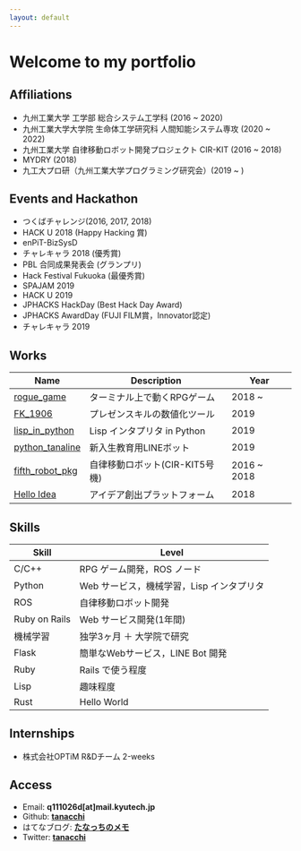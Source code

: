 ```yaml
---
layout: default
---
```


# Welcome to my portfolio


## Affiliations
  * 九州工業大学 工学部 総合システム工学科 (2016 ~ 2020)
  * 九州工業大学大学院 生命体工学研究科 人間知能システム専攻 (2020 ~ 2022)
  * 九州工業大学 自律移動ロボット開発プロジェクト CIR-KIT (2016 ~ 2018)
  * MYDRY (2018)
  * 九工大プロ研（九州工業大学プログラミング研究会）(2019 ~ )

## Events and Hackathon
  * つくばチャレンジ(2016, 2017, 2018)
  * HACK U 2018 (Happy Hacking 賞)
  * enPiT-BizSysD
  * チャレキャラ 2018 (優秀賞)
  * PBL 合同成果発表会 (グランプリ)
  * Hack Festival Fukuoka (最優秀賞)
  * SPAJAM 2019
  * HACK U 2019
  * JPHACKS HackDay (Best Hack Day Award)
  * JPHACKS AwardDay (FUJI FILM賞，Innovator認定)
  * チャレキャラ 2019

## Works

  Name | Description | Year  
  --- | --- | ---  
  [rogue_game](https://github.com/tanacchi/rogue_game) | ターミナル上で動くRPGゲーム | 2018 ~   
  [FK_1906](https://github.com/jphacks/FK_1906) | プレゼンスキルの数値化ツール | 2019  
  [lisp_in_python](https://github.com/tanacchi/lisp_in_python) | Lisp インタプリタ in Python | 2019  
  [python_tanaline](https://github.com/tanacchi/python_tanaline) | 新入生教育用LINEボット | 2019  
  [fifth_robot_pkg](https://github.com/CIR-KIT/fifth_robot_pkg) | 自律移動ロボット(CIR-KIT5号機) | 2016 ~ 2018  
  [Hello Idea](https://helloidea.site/)| アイデア創出プラットフォーム | 2018  
  
## Skills

  Skill | Level
  --- | ---
  C/C++  | RPG ゲーム開発，ROS ノード
  Python | Web サービス，機械学習，Lisp インタプリタ
  ROS | 自律移動ロボット開発
  Ruby on Rails | Web サービス開発(1年間)
  機械学習 | 独学3ヶ月 ＋ 大学院で研究
  Flask | 簡単なWebサービス，LINE Bot 開発
  Ruby | Rails で使う程度
  Lisp | 趣味程度
  Rust | Hello World
  
## Internships
  * 株式会社OPTiM R&Dチーム 2-weeks

## Access
  * Email: **q111026d[at]mail.kyutech.jp**
  * Github: **[tanacchi](https://github.com/tanacchi)**   
  * はてなブログ: **[たなっちのメモ](http://tanacchi.hatenablog.com)**   
  * Twitter: **[tanacchi](https://twitter.com/q111026d)**  

